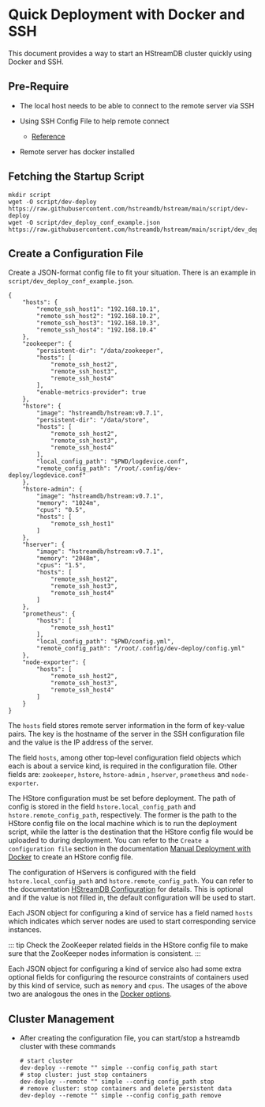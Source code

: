 # Quick Deployment with Docker and SSH

This document provides a way to start an HStreamDB cluster quickly using Docker and SSH.

## Pre-Require

- The local host needs to be able to connect to the remote server via SSH
- Using SSH Config File to help remote connect

    + [Reference](https://linuxize.com/post/using-the-ssh-config-file/)

- Remote server has docker installed

## Fetching the Startup Script

```shell
mkdir script
wget -O script/dev-deploy https://raw.githubusercontent.com/hstreamdb/hstream/main/script/dev-deploy
wget -O script/dev_deploy_conf_example.json https://raw.githubusercontent.com/hstreamdb/hstream/main/script/dev_deploy_conf_example.json
```

## Create a Configuration File

Create a JSON-format config file to fit your situation. There is an example in
`script/dev_deploy_conf_example.json`.

```shell
{
    "hosts": {
        "remote_ssh_host1": "192.168.10.1",
        "remote_ssh_host2": "192.168.10.2",
        "remote_ssh_host3": "192.168.10.3",
        "remote_ssh_host4": "192.168.10.4"
    },
    "zookeeper": {
        "persistent-dir": "/data/zookeeper",
        "hosts": [
            "remote_ssh_host2",
            "remote_ssh_host3",
            "remote_ssh_host4"
        ],
        "enable-metrics-provider": true
    },
    "hstore": {
        "image": "hstreamdb/hstream:v0.7.1",
        "persistent-dir": "/data/store",
        "hosts": [
            "remote_ssh_host2",
            "remote_ssh_host3",
            "remote_ssh_host4"
        ],
        "local_config_path": "$PWD/logdevice.conf",
        "remote_config_path": "/root/.config/dev-deploy/logdevice.conf"
    },
    "hstore-admin": {
        "image": "hstreamdb/hstream:v0.7.1",
        "memory": "1024m",
        "cpus": "0.5",
        "hosts": [
            "remote_ssh_host1"
        ]
    },
    "hserver": {
        "image": "hstreamdb/hstream:v0.7.1",
        "memory": "2048m",
        "cpus": "1.5",
        "hosts": [
            "remote_ssh_host2",
            "remote_ssh_host3",
            "remote_ssh_host4"
        ]
    },
    "prometheus": {
        "hosts": [
            "remote_ssh_host1"
        ],
        "local_config_path": "$PWD/config.yml",
        "remote_config_path": "/root/.config/dev-deploy/config.yml"
    },
    "node-exporter": {
        "hosts": [
            "remote_ssh_host2",
            "remote_ssh_host3",
            "remote_ssh_host4"
        ]
    }
}
```

The `hosts` field stores remote server information in the form of key-value pairs. The key is the
hostname of the server in the SSH configuration file and the value is the IP address of the server.

The field `hosts`, among other top-level configuration field objects which each is about a service
kind, is required in the configuration file. Other fields are: `zookeeper`, `hstore`, `hstore-admin`
, `hserver`, `prometheus` and `node-exporter`.

The HStore configuration must be set before deployment. The path of config is stored in the field
`hstore.local_config_path` and `hstore.remote_config_path`, respectively. The former is the path to
the HStore config file on the local machine which is to run the deployment script, while the latter
is the destination that the HStore config file would be uploaded to during deployment. You can refer
to the `Create a configuration file` section in the
documentation [Manual Deployment with Docker](deploy-docker.md) to create an HStore config file.

The configuration of HServers is configured with the field `hstore.local_config_path`
and `hstore.remote_config_path`. You can refer to the
documentation [HStreamDB Configuration](../reference/config.md) for details. This is optional and if
the value is not filled in, the default configuration will be used to start.

Each JSON object for configuring a kind of service has a field named `hosts` which indicates which
server nodes are used to start corresponding service instances.

::: tip Check the ZooKeeper related fields in the HStore config file to make sure that the ZooKeeper
nodes information is consistent.
:::

Each JSON object for configuring a kind of service also had some extra optional fields for
configuring the resource constraints of containers used by this kind of service, such as
`memory` and `cpus`. The usages of the above two are analogous the ones in the
[Docker options](https://docs.docker.com/config/containers/resource_constraints/).

## Cluster Management

- After creating the configuration file, you can start/stop a hstreamdb cluster with these commands

  ```shell
  # start cluster
  dev-deploy --remote "" simple --config config_path start
  # stop cluster: just stop containers
  dev-deploy --remote "" simple --config config_path stop
  # remove cluster: stop containers and delete persistent data
  dev-deploy --remote "" simple --config config_path remove
  ```
